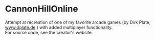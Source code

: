 # CannonHillOnline
Attempt at recreation of one of my favorite arcade games (by Dirk Plate, www.dplate.de ) with added multiplayer functionality.  
For source code, see the creator's website.